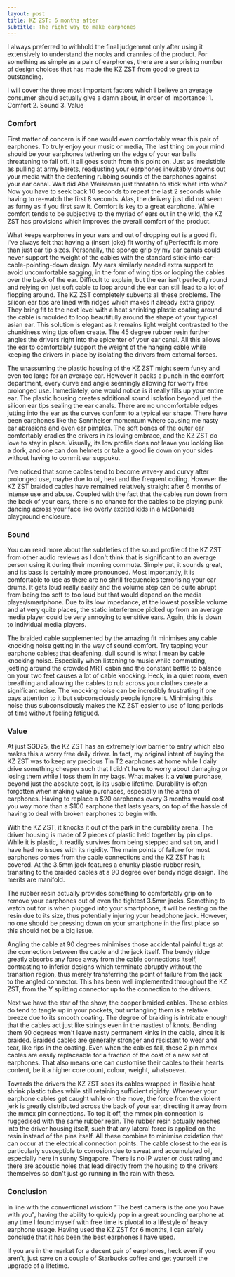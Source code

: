 ```yaml
---
layout: post
title: KZ ZST: 6 months after
subtitle: The right way to make earphones
---
```


I always preferred to withhold the final judgement only after using it extensively to understand the nooks and crannies of the product. For something as simple as a pair of earphones, there are a surprising number of design choices that has made the KZ ZST from good to great to outstanding.

 I will cover the three most important factors which I believe an average consumer should actually give a damn about, in order of importance:
     1. Comfort
     2. Sound
     3. Value

### Comfort
First matter of concern is if one would even comfortably wear this pair of earphones. To truly enjoy your music or media, The last thing on your mind should be your earphones tethering on the edge of your ear balls threatening to fall off. It all goes south from this point on. Just as irresistible as pulling at army berets, readjusting your earphones inevitably drowns out your media with the deafening rubbing sounds of the earphones against your ear canal. Wait did Abe Weissman just threaten to stick what into who? Now you have to seek back 10 seconds to repeat the last 2 seconds while having to re-watch the first 8 seconds. Alas, the delivery just did not seem as funny as if you first saw it. Comfort is key to a great earphone. While comfort tends to be subjective to the myriad of ears out in the wild, the KZ ZST has provisions which improves the overall comfort of the product.

What keeps earphones in your ears and out of dropping out is a good fit. I've always felt that having a (insert joke) fit worthy of r/Perfectfit is more than just ear tip sizes. Personally, the sponge grip by my ear canals could never support the weight of the cables with the standard stick-into-ear-cable-pointing-down design. My ears similarly needed extra support to avoid uncomfortable sagging, in the form of wing tips or looping the cables over the back of the ear. Difficult to explain, but the ear isn't perfectly round and relying on just soft cable to loop around the ear can still lead to a lot of flopping around. The KZ ZST completely subverts all these problems. The silicon ear tips are lined with ridges which makes it already extra grippy. They bring fit to the next level with a heat shrinking plastic coating around the cable is moulded to loop beautifully around the shape of your typical asian ear. This solution is elegant as it remains light weight contrasted to the chunkiness wing tips often create. The 45 degree rubber resin further angles the drivers right into the epicenter of your ear canal. All this allows the ear to comfortably support the weight of the hanging cable while keeping the drivers in place by isolating the drivers from external forces.

The unassuming the plastic housing of the KZ ZST might seem funky and even too large for an average ear. However it packs a punch in the comfort department, every curve and angle seemingly allowing for worry free prolonged use. Immediately, one would notice is it really fills up your entire ear. The plastic housing creates additional sound isolation beyond just the silicon ear tips sealing the ear canals. There are no uncomfortable edges jutting into the ear as the curves conform to a typical ear shape. There have been earphones like the Sennheiser momentum where causing me nasty ear abrasions and even ear pimples. The soft bones of the outer ear comfortably cradles the drivers in its loving embrace, and the KZ ZST do love to stay in place.  Visually, its low profile does not leave you looking like a dork, and one can don helmets or take a good lie down on your sides without having to commit ear suppuku.

I've noticed that some cables tend to become wave-y and curvy after prolonged use, maybe due to oil, heat and the frequent coiling. However the KZ ZST braided cables have remained relatively straight after 6 months of intense use and abuse. Coupled with the fact that the cables run down from the back of your ears, there is no chance for the cables to be playing punk dancing across your face like overly excited kids in a McDonalds playground enclosure.

### Sound
You can read more about the subtleties of the sound profile of the KZ ZST from other audio reviews as I don't think that is significant to an average person using it during their morning commute. Simply put, it sounds great, and its bass is certainly more pronounced. Most importantly, it is comfortable to use as there are no shrill frequencies terrorising your ear drums. It gets loud really easily and the volume step can be quite abrupt from being too soft to too loud but that would depend on the media player/smartphone. Due to its low impedance, at the lowest possible volume and at very quite places, the static interference picked up from an average media player could be very annoying to sensitive ears. Again, this is down to individual media players.

The braided cable supplemented by the amazing fit minimises any cable knocking noise getting in the way of sound comfort. Try tapping your earphone cables; that deafening, dull sound is what I mean by cable knocking noise. Especially when listening to music while commuting, jostling around the crowded MRT cabin and the constant battle to balance on your two feet causes a lot of cable knocking. Heck, in a quiet room, even breathing and allowing the cables to rub across your clothes create a significant noise. The knocking noise can be incredibly frustrating if one pays attention to it but subconsciously people ignore it. Minimising this noise thus subconsciously makes the KZ ZST easier to use of long periods of time without feeling fatigued.

### Value
At just SGD25, the KZ ZST has an extremely low barrier to entry which also makes this a worry free daily driver. In fact, my original intent of buying the KZ ZST was to keep my precious Tin T2 earphones at home while I daily drive something cheaper such that I didn't have to worry about damaging or losing them while I toss them in my bags. What makes it a **__value__** purchase, beyond just the absolute cost, is its usable lifetime. Durability is often forgotten when making value purchases, especially in the arena of earphones. Having to replace a $20 earphones every 3 months would cost you way more than a $100 earphone that lasts years, on top of the hassle of having to deal with broken earphones to begin with.

With the KZ ZST, it knocks it out of the park in the durability arena. The driver housing is made of 2 pieces of plastic held together by pin clips. While it is plastic, it readily survives from being stepped and sat on, and I have had no issues with its rigidity. The main points of failure for most earphones comes from the cable connections and the KZ ZST has it covered. At the 3.5mm jack features a chunky plastic-rubber resin, transiting to the braided cables at a 90 degree over bendy ridge design. The merits are manifold.

The rubber resin actually provides something to comfortably grip on to remove your earphones out of even the tightest 3.5mm jacks. Something to watch out for is when plugged into your smartphone, it will be resting on the resin due to its size, thus potentially injuring your headphone jack. However, no one should be pressing down on your smartphone in the first place so this should not be a big issue.

Angling the cable at 90 degrees minimises those accidental painful tugs at the connection between the cable and the jack itself. The bendy ridge greatly absorbs any force away from the cable connections itself, contrasting to inferior designs which terminate abruptly without the transition region, thus merely transferring the point of failure from the jack to the angled connector. This has been well implemented throughout the KZ ZST, from the Y splitting connector up to the connection to the drivers.

Next we have the star of the show, the copper braided cables. These cables do tend to tangle up in your pockets, but untangling them is a relative breeze due to its smooth coating. The degree of braiding is intricate enough that the cables act just like strings even in the nastiest of knots. Bending them 90 degrees won't leave nasty permanent kinks in the cable, since it is braided. Braided cables are generally stronger and resistant to wear and tear, like rips in the coating. Even when the cables fail, these 2 pin mmcx cables are easily replaceable for a fraction of the cost of a new set of earphones. That also means one can customise their cables to their hearts content, be it a higher core count, colour, weight, whatsoever.

Towards the drivers the KZ ZST sees its cables wrapped in flexible heat shrink plastic tubes while still retaining sufficient rigidity. Whenever your earphone cables get caught while on the move, the force from the violent jerk is greatly distributed across the back of your ear, directing it away from the mmcx pin connections. To top it off, the mmcx pin connection is ruggedised with the same rubber resin. The rubber resin actually reaches into the driver housing itself, such that any lateral force is applied on the resin instead of the pins itself. All these combine to minimise oxidation that can occur at the electrical connection points. The cable closest to the ear is particularly susceptible to corrosion due to sweat and accumulated oil, especially here in sunny Singapore. There is no IP water or dust rating and there are acoustic holes that lead directly from the housing to the drivers themselves so don't just go running in the rain with these.


### Conclusion
In line with the conventional wisdom "The best camera is the one you have with you", having the ability to quickly pop in a great sounding earphone at any time I found myself with free time is pivotal to a lifestyle of heavy earphone usage.  Having used the KZ ZST for 6 months, I can safely conclude that it has been the best earphones I have used.

If you are in the market for a decent pair of earphones, heck even if you aren't, just save on a couple of Starbucks coffee and get yourself the upgrade of a lifetime.

